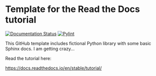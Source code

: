 # Template for the Read the Docs tutorial

[![Documentation Status](https://readthedocs.org/projects/antu-rtd-tutorial/badge/?version=latest)](https://antu-rtd-tutorial.readthedocs.io/en/latest/?badge=latest) 
[![Pylint](https://github.com/AntuVenciu/antu-rtd-tutorial/actions/workflows/pylint.yml/badge.svg)](https://github.com/AntuVenciu/antu-rtd-tutorial/actions/workflows/pylint.yml)


This GitHub template includes fictional Python library
with some basic Sphinx docs.
I am getting crazy...

Read the tutorial here:

https://docs.readthedocs.io/en/stable/tutorial/
